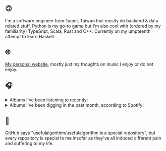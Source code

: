 ## 🙃

I'm a software engineer from Taipei, Taiwan that mostly do backend & data related stuff. Python is my go-to game but I'm also cool with (ordered by my familiarity) TypeSript, Scala, Rust and C++. Currently on my umpteenth attempt to learn Haskell.

## 🌐

[My personal website](https://usefulalgorithm.github.io/), mostly just my thoughts on music I enjoy or do not enjoy.

## 🎧

<details>
<summary>Albums I've been listening to recently:</summary>

- _Mossed Capable Of Being Observant_, by Angel R, Florian T M Zeisig
- _Goldstar_, by Imperial Triumphant
- _Pruning_, by Memotone
- _Comedia_, by Racine
- _IOX_, by LA Timpa
- _Halo On The Inside_, by Circuit des Yeux
- _Even The Horizon Knows Its Bounds_, by Lawrence English
- _Niet Zonder Reden_, by Birdguy

</details>

<details>
<summary>Albums I've been digging in the past month, according to Spotify:</summary>

- _Only Good Dreams for Me_, by Zaumne
- _如果每天都可以 happy happy 誰想要sad:＊- 合作的秘密_, by 陳嫺靜
- _Gift Songs_, by Jefre Cantu-Ledesma
- _End of the Middle_, by Richard Dawson
- _Genuine Dexterity_, by Kenny Segal, K-The-I???
- _Halo On The Inside_, by Circuit des Yeux
- _第八作品集『無題』_, by downy
- _This Is the Album of a Band Called Adebisi Shank_, by Adebisi Shank
- _Pruning_, by Memotone
- _(What's The Story) Morning Glory? [Remastered]_, by Oasis
- _Dead Channel Sky_, by clipping.
- _Exivious_, by Exivious
- _Start A Band_, by Adebisi Shank

</details>

## 💬

GitHub says "usefulalgorithm/usefulalgorithm is a special repository", but every repository is special to me insofar as they've all induced different pain and suffering to my life.